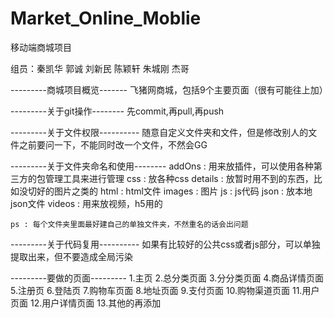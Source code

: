 # Market_Online_Moblie
移动端商城项目

组员：秦凯华 郭诚 刘新民 陈颖轩 朱城刚 杰哥

---------商城项目概览-------
	飞猪网商城，包括9个主要页面（很有可能往上加）

---------关于git操作--------
	先commit,再pull,再push

---------关于文件权限----------
	随意自定义文件夹和文件，但是修改别人的文件之前要问一下，不能同时改一个文件，不然会GG

---------关于文件夹命名和使用--------
	addOns : 用来放插件，可以使用各种第三方的包管理工具来进行管理
	css : 放各种css
	details : 放暂时用不到的东西，比如没切好的图片之类的
	html : html文件
	images : 图片
	js : js代码
	json : 放本地json文件
	videos : 用来放视频，h5用的

	ps : 每个文件夹里面最好建自己的单独文件夹，不然重名的话会出问题

---------关于代码复用----------
	如果有比较好的公共css或者js部分，可以单独提取出来，但不要造成全局污染

---------要做的页面---------
	1.主页
	2.总分类页面
	3.分分类页面
	4.商品详情页面
	5.注册页
	6.登陆页
	7.购物车页面
	8.地址页面
	9.支付页面
	10.购物渠道页面
	11.用户页面
	12.用户详情页面
	13.其他的再添加

